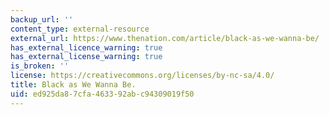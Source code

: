 ```yaml
---
backup_url: ''
content_type: external-resource
external_url: https://www.thenation.com/article/black-as-we-wanna-be/
has_external_licence_warning: true
has_external_license_warning: true
is_broken: ''
license: https://creativecommons.org/licenses/by-nc-sa/4.0/
title: Black as We Wanna Be.
uid: ed925da8-7cfa-4633-92ab-c94309019f50
---
```

